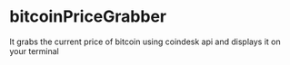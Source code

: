 # bitcoinPriceGrabber

It grabs the current price of bitcoin using coindesk api and displays it on your terminal
